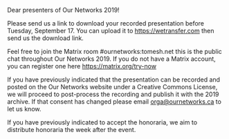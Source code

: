 Dear presenters of Our Networks 2019!

Please send us a link to download your recorded presentation before Tuesday, September 17. You can upload it to https://wetransfer.com then send us the download link.

Feel free to join the Matrix room #ournetworks:tomesh.net this is the public chat throughout Our Networks 2019. If you do not have a Matrix account, you can register one here https://matrix.org/try-now

If you have previously indicated that the presentation can be recorded and posted on the Our Networks website under a Creative Commons License, we will proceed to post-process the recording and publish it with the 2019 archive. If that consent has changed please email orga@ournetworks.ca to let us know.

If you have previously indicated to accept the honoraria, we aim to distribute honoraria the week after the event.
